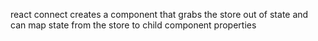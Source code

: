 

react connect creates a component that grabs the store out of state and can map state from the store to child component properties
